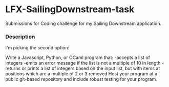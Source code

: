 # LFX-SailingDownstream-task
Submissions for Coding challenge for my Sailing Downstream application.

### Description
I'm picking the second option:

Write a Javascript, Python, or OCaml program that:
-accepts a list of integers
-emits an error message if the list is not a multiple of 10 in length
-returns or prints a list of integers based on the input list, but with items at positions which are a multiple of 2 or 3 removed
Host your program at a public git-based repository and include robust testing for your program. 